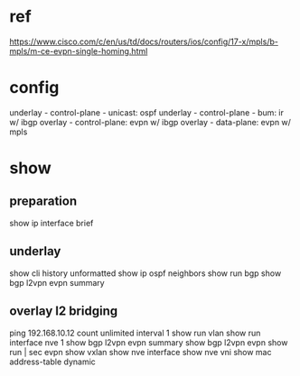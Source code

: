 # ref
https://www.cisco.com/c/en/us/td/docs/routers/ios/config/17-x/mpls/b-mpls/m-ce-evpn-single-homing.html

# config
underlay - control-plane - unicast: ospf
underlay - control-plane - bum: ir w/ ibgp
overlay - control-plane: evpn w/ ibgp
overlay - data-plane: evpn w/ mpls

# show
## preparation
show ip interface brief

## underlay
show cli history unformatted
show ip ospf neighbors 
show run bgp
show bgp l2vpn evpn summary

## overlay l2 bridging
ping 192.168.10.12 count unlimited interval 1
show run vlan
show run interface nve 1
show bgp l2vpn evpn summary
show bgp l2vpn evpn
show run | sec evpn
show vxlan
show nve interface 
show nve vni
show mac address-table dynamic
